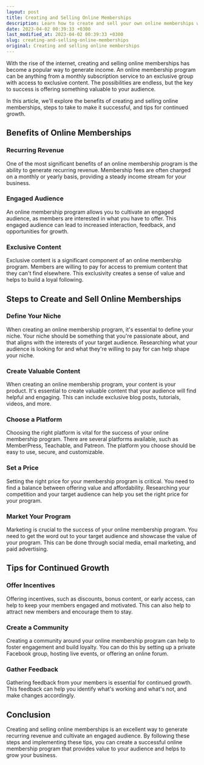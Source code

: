 ```yaml
---
layout: post
title: Creating and Selling Online Memberships
description: Learn how to create and sell your own online memberships with this helpful guide. Discover the benefits and steps to take to make it successful.
date: 2023-04-02 00:39:33 +0300
last_modified_at: 2023-04-02 00:39:33 +0300
slug: creating-and-selling-online-memberships
original: Creating and selling online memberships
---
```

With the rise of the internet, creating and selling online memberships has become a popular way to generate income. An online membership program can be anything from a monthly subscription service to an exclusive group with access to exclusive content. The possibilities are endless, but the key to success is offering something valuable to your audience.

In this article, we'll explore the benefits of creating and selling online memberships, steps to take to make it successful, and tips for continued growth.

## Benefits of Online Memberships

### Recurring Revenue

One of the most significant benefits of an online membership program is the ability to generate recurring revenue. Membership fees are often charged on a monthly or yearly basis, providing a steady income stream for your business.

### Engaged Audience

An online membership program allows you to cultivate an engaged audience, as members are interested in what you have to offer. This engaged audience can lead to increased interaction, feedback, and opportunities for growth.

### Exclusive Content 

Exclusive content is a significant component of an online membership program. Members are willing to pay for access to premium content that they can't find elsewhere. This exclusivity creates a sense of value and helps to build a loyal following.

## Steps to Create and Sell Online Memberships

### Define Your Niche 

When creating an online membership program, it's essential to define your niche. Your niche should be something that you're passionate about, and that aligns with the interests of your target audience. Researching what your audience is looking for and what they're willing to pay for can help shape your niche.

### Create Valuable Content 

When creating an online membership program, your content is your product. It's essential to create valuable content that your audience will find helpful and engaging. This can include exclusive blog posts, tutorials, videos, and more.

### Choose a Platform 

Choosing the right platform is vital for the success of your online membership program. There are several platforms available, such as MemberPress, Teachable, and Patreon. The platform you choose should be easy to use, secure, and customizable.

### Set a Price 

Setting the right price for your membership program is critical. You need to find a balance between offering value and affordability. Researching your competition and your target audience can help you set the right price for your program.

### Market Your Program 

Marketing is crucial to the success of your online membership program. You need to get the word out to your target audience and showcase the value of your program. This can be done through social media, email marketing, and paid advertising.

## Tips for Continued Growth 

### Offer Incentives 

Offering incentives, such as discounts, bonus content, or early access, can help to keep your members engaged and motivated. This can also help to attract new members and encourage them to stay.

### Create a Community 

Creating a community around your online membership program can help to foster engagement and build loyalty. You can do this by setting up a private Facebook group, hosting live events, or offering an online forum.

### Gather Feedback 

Gathering feedback from your members is essential for continued growth. This feedback can help you identify what's working and what's not, and make changes accordingly.

## Conclusion

Creating and selling online memberships is an excellent way to generate recurring revenue and cultivate an engaged audience. By following these steps and implementing these tips, you can create a successful online membership program that provides value to your audience and helps to grow your business.